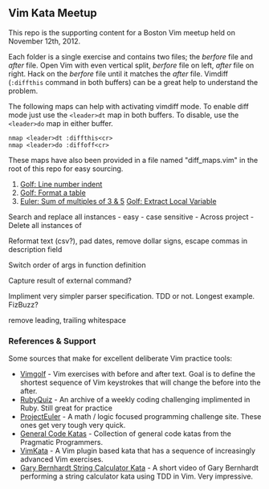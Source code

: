 ## Vim Kata Meetup

This repo is the supporting content for a Boston Vim meetup held on November 12th, 2012.

Each folder is a single exercise and contains two files; the _berfore_ file and
_after_ file.  Open Vim with even vertical split, _berfore_ file on left,
_after_ file on right. Hack on the _berfore_ file until it matches the _after_
file. Vimdiff (`:diffthis` command in both buffers) can be a great help to
understand the problem.

The following maps can help with activating vimdiff mode. To enable diff mode
just use the `<leader>dt` map in both buffers. To disable, use the `<leader>do`
map in either buffer.

``` vim
nmap <leader>dt :diffthis<cr>
nmap <leader>do :diffoff<cr>
```

These maps have also been provided in a file named "diff_maps.vim" in the root
of this repo for easy sourcing.

01. [Golf: Line number indent][]
02. [Golf: Format a table][]
03. [Euler: Sum of multiples of 3 & 5][]
[Golf: Extract Local Variable][]

Search and replace all instances
    - easy
    - case sensitive
    - Across project
    - Delete all instances of

Reformat text (csv?), pad dates, remove dollar signs, escape commas in description field

Switch order of args in function definition

Capture result of external command?

Impliment very simpler parser specification. TDD or not. Longest example. FizBuzz?

remove leading, trailing whitespace

### References & Support

Some sources that make for excellent deliberate Vim practice tools:

- [Vimgolf][] - Vim exercises with before and after text. Goal is to define the
  shortest sequence of Vim keystrokes that will change the before into the after.
- [RubyQuiz][] - An archive of a weekly coding challenging implimented in Ruby.
  Still great for practice
- [ProjectEuler][] - A math / logic focused programming challenge site. These
  ones get very tough very quick.
- [General Code Katas][] - Collection of general code katas from the Pragmatic Programmers.
- [VimKata](https://github.com/canadaduane/VimKata) - A Vim plugin based kata
  that has a sequence of increasingly advanced Vim exercises.
- [Gary Bernhardt String Calculator Kata](http://vimeo.com/8569257) - A short
  video of Gary Bernhardt performing a string calculator kata using TDD in Vim. Very impressive.

[Golf: Line number indent]: http://vimgolf.com/challenges/508fe9f57acca60002000037
[Golf: Format a table]: http://vimgolf.com/challenges/508ecd058f06b6000200003c
[Golf: Extract Local Variable]: http://justinram.wordpress.com/2010/12/31/vim-ruby-refactoring-extract-local-variable/
[Euler: Sum of multiples of 3 & 5]: http://projecteuler.net/problem=1
[Vimgolf]: http://vimgolf.com/
[RubyQuiz]: http://www.rubyquiz.com/
[ProjectEuler]: http://projecteuler.net/problems
[General Code Katas]: http://codekata.pragprog.com/
